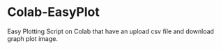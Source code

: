 # Colab-EasyPlot

Easy Plotting Script on Colab that have an upload csv file and download graph plot image.
